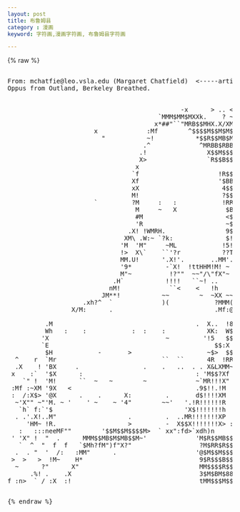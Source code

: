 ```yaml
---
layout: post
title: 布鲁姆县
category : 漫画
keyword: 字符画,漫画字符画, 布鲁姆县字符画

---
```

{% raw %}
<pre>

From: mchatfie@leo.vsla.edu (Margaret Chatfield)  <-----artist???
Oppus from Outland, Berkeley Breathed.


                                              -x      > .. <                    
                                        `MMM$MM$MXXk.    ? ~                    
                                       x*##"``"MRB$$MHX.X/XM                    
                       x             :Mf        ^$$$$M$$M$M$                    
                         "           ~!           *$$R$$MB$M               .    
                                    .^             ^MRBB$RBB              '     
                                   .!                X$$M$$$                    
                                   X>                `R$$B$$>                   
                                  <R                  `R$RRR                    
                                 .$                    3M$88L                   
                                  M                    :$M$$n             :>x   
                                 `f                     !R$$M                   
                                 Xf                     '$BB(                   
                                 xX                      4$$k                   
                                 M!                      ?$$R              `    
                       `         ?M     :   :            !RRMr                  
                                  M     ~   X             $B8!                  
                                  #M                      <$$X                  
                                  'R                      ~$$f                  
                                .X! !WMRH.                9$B$                  
                               XM\ .W:~ `?k:              $!?Mk                 
                              'M  'M"     ~ML            !5!>.tX                
                              !>  X\`    ``'?r           ??T~ `"TMn             
                              MM.U!      '.X!'.       ..MM'.   . 'M.            
                              '9*         -`X!  !ttHHM!M! ~        &            
                              M"~          !?""  ~~"/\"fX"~        #            
                            .H`           !!!!   ``~! ..           X            
                           nM!             ``<    <   !h    :  :: !!            
                         JM**!           ~~        ~  ~XX ~~~.!!~.~             
                    .xh?^  `             )(            ?MMM((.X:^               
                 X/M:      .                           .Mf:@M                   
             <!!`  ~-       -                 -       !M!~!$%                   
            :"     `    `            `               .$~  ~$>                   
          .M                                      .  X..  !8>                   
          Wh   :    :            :  :    :           XK:  W$                    
         'X                               ~         '!5   $$ JMMPX              
         `E                                          <B.  BBM`   M              
         '$k           .                  .   .    .  $>  $$:X  x!              
          $H            -       >                    ~$>  $$$X !*               
  ^    r  `Mr                            ``  ``      4R  !RRF :M                
  .X    ! 'BX     .                 .    .   ..  . . X&LXMM~  X                 
 x    :`  '$X      :                              : 'M$$?Xf   ^                 
    `" !  'M!      ``  ~   ~        ~             ~`MR!!!X"  !                  
 :Mf :~XM '9X   <                                 .9$!!.!M   X                  
 :  /:X$> '@X      .    .      X:         .       d$!!!!XM   X                  
  ~'X"" ~"'M. ~ '    ' ~    ~ '4"        ~~'   '.!R!!!!!!R   M  ~               
   `h` f:`'$                                   'X$!!!!!!!h  `!    :  /    `     
  . .'.X!..M"                   .         .  ..MR!!!!!!!XP  ."    ./.  /   !/~  
     'HM~ !R.                   >         -  X$$X!!!!!!!X> :$M  <M~< .`  !M~'!: 
:" 'X"\/  '$MM~                 ~          :X" ?R$!!!!!!MkM$$M>  :  "  X""'"%" :
  <X(`     `!R88Hh.                     :XHf    `?$XXXX9$R$$B$    !  .``..(  .!!
  !"^ x`:r :   ^?M$MbMMenn> :   :::neeMF""        '$$M$$M$$$$M>  ` xx":fd>`xdh)n
 ' 'X" !  "  .      MMM$$MB$M$MB$$M~'             'M$R$$MB$$$M   .\  X/~ /MM%!/*
   `  ^  "  f  f   `$Mh?fM")f"X?"                  ?M$RR$R$$RM     :fX x?fMh)f" 
  .  . "  '  /:   :MM"      .                     '@$M$$M$$$$M    f/  %xXk%f : f
 >  >   >  !M~    H*                               9$R$$$B$$$R   :~ !))~  `.!!  
  ~      ?"      X"                                MM$$$$R$$$!   ' ?fM'  ~/ "~  
      .%! .    .X                                  3$M$BM$88B" .  X/L"  J>      
f :n>  ` / :X  :!                                  tMM$$$M$$M  <nMfX ::f        



       _______________________
     !_______________________!
     !                       !
     !  Bill & Opus in '88   !
  ___!_______________________!____
 (________________________________)
          / /         \ \
         ! !           ! !
         ! !     !     ! !
         ! !  _0/ \0_  ! !
         \  \/       \/  /
          ! /         \ !
         / /           \ \
         \(             )/
           \   "   "   /
            \         /
            /\_______/\
           /   !   !   \
          /  __!   !__  \
         /  !  \\_//  !  \
        /   ! \_!-!_/ !   \
       !  / ! / !_! \ ! \  !
 ______!_!__!__/___\__!__!_!_______
!                                  !
!                                  !
!            Y O U R               !
!                                  !
!       M E S S A G E              !
!                                  !
!              H E R E             !
!                                  !
!                                  !
!                                  !
!                                  !
!__________________________________!

Bill The Cat

                  #                                             
                    #   #              #                    ### 
  ##                # # #           # ##                #### #  
    ##              # # #          ####        ######## #  ##   
      ###           #   #          # ##      # ##         #     
       ###           ##  #  ##    #  ###  ### ##         ##     
       #  ####    ### #   #  #   ##  # #  #         #  ###      
        ##   ############# #  # #                 ##  ###       
         #         #  #   #     ##   ###       ##    ###        
           #        # ##  #        ##   ###    #    ###         
           ##        #            ##       #       ## #         
            #             ####   #          ##    ####  ###     
             #####   #   #    ## #       #   #   #####    #     
             #  #  #    #      # #      ##   #  #####    #      
              ##   #    #      # #          ##  ###     #       
               ###     #        #           # ## #              
                 ##    #  ##   ##           #####    ##         
                # ##   #  #    ##           #####   ##          
             ###### #  #        #          # ###  ###           
             ##      # #        #          # ######    ##       
               ## #     #####   #    ##### ###        ##    ##  
                 # ## ##     ##  # ##     ##    #   ### ####    
  ###         #### # #         ####         # #  ########       
     #####       # ##          ###           #   ###    #       
          ####  ## #          ###            ####    ##         
              ## ###          ###          ## ##    #           
              ##  ####         #              ##  ##            
               ## #            #              ##                
               #  #            #              ##     #          
                  # #          #            ##################  
                 ###           #              ##  #    #        
              ###  #            #             ## #### ## ##     
           ###     ####         #          ####                 
         ##         #           ##          #####  #            
       ##          # ##        # ##        ##  #####            
                  #   ###    ## #  ##   ####  ##  # ###         
                ##      #####   #  #########        #  ####     
               #            #   #    #    #         ##     ##   
             ##            #    #    #    #          ##         
            #              #    #    #   ##           ##        
           #               #         #   #             #        
         ##                #         # ###                      
        #                  #         #####                      
       #                   ##        #####                      
     ##                     #        ####                       
    #                       ##      #####                       
                             ##    ###  #                       
                             ########   #                       
                            #####       #                       
                            ###         #                       
                            #          ##                       
                            #          #                        
                           #       #####                        
                           #      ######                        
                           #     #######                        


Opus

                           @@@@@@@@@@                
                        @@@@@@@@@@@@@@@              
                      @@@@@@@@@@@@@@@@@@@            
                     @@@@@@@@@@@@@@@@@  @            
                    @@@@@@@@@      @@@   @           
                   @@@@@@@@@        @@    @          
                  @@@@@@@@@          @     @         
                 @@@@@@@@@                  @        
                 @@@@@@@@                   @        
                @@@@@@@@@                    @       
               @@@@@@@@@                   @  @      
               @@@@@@@@@                  @@@ @      
               @@@@@@@@@                  @@@ @           @@@
              @@@@@@@@@         @@    @@@@@ @@@@    @@@@@@@  @@
              @@@@@@@@@         @@@   @        @@@@@@          @      
              @@@@@@@@         @@@@  @                          @@    
              @@@@@@@@         @@@@ @                             @   
             @@@@@@@@@         @@@@ @                             @@  
             @@@@@@@@          @@@@ @                              @  
             @@@@@@@@          @@@@@                               @@ 
             @@@@@@@@           @@ @                                @ 
            @@@@@@@@@            @@                                 @ 
            @@@@@@@@             @@                                 @ 
            @@@@@@@@            @@                                   @
            @@@@@@@@            @                                    @
            @@@@@@@@           @@                                    @@ 
            @@@@@@@@          @                                       @ 
            @@@@@@@@         @@                                       @ 
            @@@@@@@@        @@                                        @ 
           @@@@@@@@@       @                                          @ 
            @@@@@@@@      @                                           @ 
            @@@@@@@@@     @                              @            @ 
           @@@@@@@@@@    @@                             @@            @ 
           @@@@@@@@@@@   @                              @             @ 
           @@@@@@@@@@@@@@@         @                    @              @
           @@@@@@@@@@@@@@@        @@                    @              @
           @@@@@@@@@@@@@@@       @@@@                    @@           @@
           @@@@@@@@@@@@@@@      @@@@@@@                               @ 
           @@@@@@@@@@@@@@@     @@@@@@@@@                              @ 
           @@@@@@@@@@@@@@@     @@@@@@@@@@@                          @@
           @@@@@@@@@@@@@@@    @@@@@@@@@@@@@@                    @@@@  
           @@@@@@@@@@@@@@@    @@@@@@@@@@@@ @@@@@           @@@@@@     
           @  @@@@@@@@@@@@    @@@@@@@@@@@@ @    @@@@@@@@@@@
          @     @@@@@@@@@@     @@@@@@@@@@@  @        
          @      @@@@@@@@@@    @@@@@@@@@@@@ @        
          @         @@@@@@@       @@@@@@@@@ @        
          @           @@@@@@       @@@@@@   @   @@@@@
          @             @@@@@@            @@   @     @
          @                   @@@@@      @@ @@@      @
          @                 @@@@   @@@@@@@   @       @ 
          @                @@  @@@           @        @
          @               @      @@    @@@@@@@        @
           @             @@        @  @@    @@   @    @
          @ @            @          @ @      @@ @@   @@
          @@ @@@         @           @@       @@@    @
         @@@@   @@@@    @@           @        @@    @@@
         @@@@@@@    @@@ @            @        @@   @@ @
         @@@@@@@@@@@   @@           @@        @@@      @
         @@@@@@@@@@@@@@ @         @@@@        @ @@     @
        @@@@@@@@@@@@@@@ @        @@@@@        @        @
        @@@@@@@@@@@@@@@ @        @@  @       @         @
        @@@@@@@@@@@@@@@ @       @    @@@   @@@         @
       @@@@@@@@@@@@@@@@ @            @ @@@@  @@        @
       @@@@@@@@@@@@@@@@@@           @@       @ @       @
       @@@@@@@@@@@@@@@@@@           @        @@ @@    @
       @@@@@@@@@@@@@@@@@ @         @          @@  @@@@
       @@@@@@@@@@@@@@@@@ @        @            @     
       @@@@@@@@@@@@@@@@@@@       @@             @    
       @@@@@@@@@@@@@@@@@ @      @ @              @   
       @@@@@@@@@@@@@@@@@ @@  @@@ @@              @@  
       @@@@@@@@@@@@@@@@@@ @@@@ @@@@               @  
       @@@@@@@@@@@@@@@@@@     @@@@@                @ 
       @@@@@@@@@@@@@@@@@@@@@@@@@@@@                @@
       @@@@@@@@@@@@@@@@@@@@@@@@@@@@                 @
       @@@@@@@@@@@@@@@@@@@@@@@@@@@@                 @@

Steve Dallas

                           @@
                         @@   @ @@@@@@
                        @@ @@@@@@@@@@@@@@
                       @@@@@@@@@@@@@@@@@@@
                    @@@@@@@@@@@@@@@@@@@@@ @@
                   @@ @@@@@@@@@@@@@@@@@@ @@ @
                  @   @@@@@@@@@@@@@@@@@@@   @@@
                 @@ @@@@@@@@@@@@@@@@@@@@@@@ @@ @
               @@@  @@@@@@@@@@@@@@@@@@@@@@@@    @@
              @@  @@@@@@@@@@@@@@@@@@@@@@@@@@@@@  @@@
             @@  @@@@@@@@@@@@@@@@@@@@@@@@@@@@@@@@   @
            @@  @ @@@@@@@@@@@@@@@@@@@@@@@@@@@@@@@@@@ @
           @  @ @@@@@@@@@@@@@@@@@@@@@@@@@@@@@@@@@@@@@ @
         @@ @@@@@@@@@@@@@@@@@@@@@@@@@@@@@@@@@@@@@@@@@ @@@
         @  @@@@@@@@@@@@@@@@@@@@@@@@@@@@@@@@@@@@@@@@@@@@ @@
        @  @@@@@@@@@@@@@@@@@@@@@@@@@@@@@@@@@@@@@@@@@@@@@@@  @
       @@@@@@@@@@@@@@@@@@@@@@@@@@@@@@@@@@@@@@@@@@@@@@@@@@@@@@ @@
      @@@@@@@@@@@@@@@@@@@@@@@@@@@@@@@@@@@@@@@@@@@@@@@@@@@@@@@@@
     @@@@@@@@@@@@@@@@@@@@@@@@@@@@@@@@@@@@@@@@@@@@@@@@@@@@@@@@@@
    @@@@@@@@@@@@@@@@@@@    @@  @@@@@@@@@@@@@@@@@@@@@@@@@@@@ @@
    @ @@@@@@@@@@@@@@@@      @  @@@@@@@@@@@@@@@@@@@@@@@@@@@@@
   @ @@@@@@@@@@@@@@@@@      @@     @@@@@@@@@@@@@@@@@@@@@@@
   @@@@@@@@@@@@@@@@@@       @@@      @@@@@@@@@@@@@@@@ @@
   @  @@@@@@@@@@@@@@    @@    @@@@     @@@@@@@@@@@@@
   @ @@@@@@@@@@@@@@@     @       @@@@             @
   @ @@@@@@@@@@@@@@@     @@         @@@           @
   @@@@@@@@@@@@@@@@@     @             @@@      @@@
   @@ @@@@@@@@@@@@@@   @@                 @@@  @@@@
   @ @@@@@@@@@@@@@@                          @@@@@
   @@@@@@@@@@@@@@@@                           @@@@@@
   @@@@@@@@@@@@@@@@@                         @@@@  @@
    @@@@@@@@@@@@@@@ @                       @@@@@   @@
    @@@@@@@@@@@@@@ @      @                 @@@@ @@   @
    @@@@@@@@@@@@@@  @@@   @                 @@@   @@   @
     @@@@@@@@@@@@@@   @@@@                  @@@   @ @  @
     @@@@@@@@@@@@@                          @@@   @  @  @
     @@@@@@@@@@@@@                          @@   @    @@
     @@@@@@@@@@@@                                @
       @@@@@@@@@@                                @
       @@@@@@@@@                                 @
        @@@@@@@@                                @
         @@@@@@                               @@
          @@@@@                             @@@
          @@@@                           @@@@
         @@@@                            @
         @@@                            @
         @ @@                            @  @@@
         @  @@                            @ @ @
        @@   @@                           @ @  @
        @     @@@         @@@@@@         @   @ @
       @@       @@@@@@@@@     @@         @   @ @
       @                      @@        @    @  @
       @                      @@@       @     @ @
     @@                      @ @ @      @     @  @
     @                       @ @ @     @       @@@
     @                       @ @  @@   @        @
                             @ @    @@@@          @
      @@@ @@@@@@@            @ @                @@@
    @@          @@@          @ @
   @@               @@@@       @@
   @                    @    @@@@@
                         @@
                           #     #######


                 oo$""$""$o
                o"    "   "$$
              o$            "$
             o"              "$o
            $$     oo   oo     $
           $"o     $$"""$$   o"$$
          $""o"ooo$$$$$$$$$o$o""$$o
        o$    "o$$$$$$$$$$$$$o   "$o
       o$    o$$$$$$$$$$$$$$$$$o   "o
      o$   o$$$$$$$$$$$$$$$$$$$$$$o "$"
      $   $$$$$$$$$$$$$$$$$$$$$$$$$$o$
       "oo$$$$$$$$$$$$$$$$$$$""""$""" "
         "$       """$$$$$"      $$""
         $$                     o$$$
         $$$oo                o$$$$$$$$
         $$$$$$$$$$oooooooo$$$$$$$$$$$$
        $$$$$$$$$$$$$$$$$$$$$$$$$$$$$$$oo
        $$$$$$$$$$$$$$$$$$$$$$$$$$$$$$$$$
       $$$$$$$$$$$$$$"$$$$$$$$$$$$$$$$$$$
      o$$$$$$$$$$""             $$"$$$$$$$
     o$$$$$$$o"                   " ""$$$$o
     $$$$$$$"                          $$$$o
    o$$$$$$"o                           $$$$
    $$$$$$$ "                             $$$"
    $$$$$$                                o"$$o
   $$$$$$$                                " "$$o
   $$$$$$ "                                  "$$o
   $$$$$"                                    " $$$
  $$$$$$"                                    "  o"$o
 o$$$$$" oo                                   "   "$o
 $$$$$$  "                                          $$o
 $$$$$$o                                         "  $$$o
 $$$$$$                                             "$$$$
 $$$$$"     o                                        $$$$$o
 $$$$$     "                                         $$$$$$o
o$$$$$      o                                 "      $$$$$$$o
$$$$$"                                     $       ""$  "$$$$
$$$$" $                                  " "        $$    """
$$$   $$ o                                        o $$
$$    $$o                                          o$
      "$$oo o                                    o"$$
       "$$$$"                                     $$"
        $$$$$   o"               o              oo$o
        "$$$$$$o                   o          ooo"
         $$$$" "$o  o  o o oo" "  ""      o oo$$"
          $$"    "$$$oo$oo$oo$o$o$oooooooooo$$"
           "  o$"""  ""$oo         $"""""""$$o
           o$" o o  o "o $"$oooo$$""  o " o ""$$$ooo
        o$$$o oo  " o"  oo$ooo$$$o " oo " " "     o$$$$$$oo
           """"""$o oo$"       """""""""""$$oo$oo$$"""""""
                  """"                         """ </pre>
{% endraw %}
